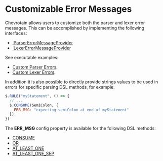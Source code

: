 # Customizable Error Messages

Chevrotain allows users to customize both the parser and lexer error messages.
This can be accomplished by implementing the following interfaces:

- [IParserErrorMessageProvider](https://chevrotain.io/documentation/10_4_1/interfaces/IParserErrorMessageProvider.html)
- [ILexerErrorMessageProvider](https://chevrotain.io/documentation/10_4_1/interfaces/ILexerErrorMessageProvider.html)

See executable examples:

- [Custom Parser Errors](https://github.com/chevrotain/chevrotain/blob/master/examples/parser/custom_errors/custom_errors.js).
- [Custom Lexer Errors](https://github.com/chevrotain/chevrotain/blob/master/examples/lexer/custom_errors/custom_errors.js).

In addition it is also possible to directly provide strings values to be used in errors
for specific parsing DSL methods, for example:

```javascript
$.RULE("myStatement", () => {
  // ...
  $.CONSUME(SemiColon, {
    ERR_MSG: "expecting semiColon at end of myStatement"
  })
})
```

The **ERR_MSG** config property is available for the following DSL methods:

- [CONSUME](https://chevrotain.io/documentation/10_4_1/classes/CstParser.html#CONSUME)
- [OR](https://chevrotain.io/documentation/10_4_1/classes/CstParser.html#OR)
- [AT_LEAST_ONE](https://chevrotain.io/documentation/10_4_1/classes/CstParser.html#AT_LEAST_ONE)
- [AT_LEAST_ONE_SEP](https://chevrotain.io/documentation/10_4_1/classes/CstParser.html#AT_LEAST_ONE_SEP)

